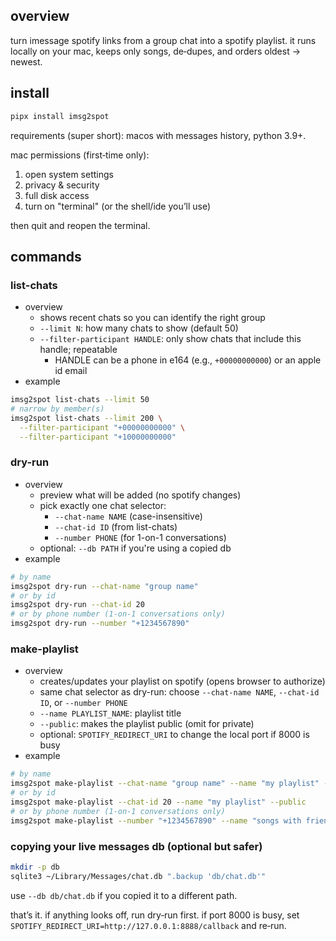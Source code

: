 ## overview

turn imessage spotify links from a group chat into a spotify playlist. it runs locally on your mac, keeps only songs, de‑dupes, and orders oldest → newest.

## install

```bash
pipx install imsg2spot
```

requirements (super short): macos with messages history, python 3.9+.

mac permissions (first‑time only):
1. open system settings
2. privacy & security
3. full disk access
4. turn on "terminal" (or the shell/ide you’ll use)

then quit and reopen the terminal.

## commands

### list-chats
- overview
  - shows recent chats so you can identify the right group
  - `--limit N`: how many chats to show (default 50)
  - `--filter-participant HANDLE`: only show chats that include this handle; repeatable
    - HANDLE can be a phone in e164 (e.g., `+00000000000`) or an apple id email
- example
```bash
imsg2spot list-chats --limit 50
# narrow by member(s)
imsg2spot list-chats --limit 200 \
  --filter-participant "+00000000000" \
  --filter-participant "+10000000000"
```

### dry-run
- overview
  - preview what will be added (no spotify changes)
  - pick exactly one chat selector:
    - `--chat-name NAME` (case-insensitive)
    - `--chat-id ID` (from list-chats)
    - `--number PHONE` (for 1-on-1 conversations)
  - optional: `--db PATH` if you're using a copied db
- example
```bash
# by name
imsg2spot dry-run --chat-name "group name"
# or by id
imsg2spot dry-run --chat-id 20
# or by phone number (1-on-1 conversations only)
imsg2spot dry-run --number "+1234567890"
```

### make-playlist
- overview
  - creates/updates your playlist on spotify (opens browser to authorize)
  - same chat selector as dry-run: choose `--chat-name NAME`, `--chat-id ID`, or `--number PHONE`
  - `--name PLAYLIST_NAME`: playlist title
  - `--public`: makes the playlist public (omit for private)
  - optional: `SPOTIFY_REDIRECT_URI` to change the local port if 8000 is busy
- example
```bash
# by name
imsg2spot make-playlist --chat-name "group name" --name "my playlist" --public
# or by id
imsg2spot make-playlist --chat-id 20 --name "my playlist" --public
# or by phone number (1-on-1 conversations only)
imsg2spot make-playlist --number "+1234567890" --name "songs with friend" --public
```

### copying your live messages db (optional but safer)
```bash
mkdir -p db
sqlite3 ~/Library/Messages/chat.db ".backup 'db/chat.db'"
```
use `--db db/chat.db` if you copied it to a different path.

that’s it. if anything looks off, run dry‑run first. if port 8000 is busy, set `SPOTIFY_REDIRECT_URI=http://127.0.0.1:8888/callback` and re‑run.
